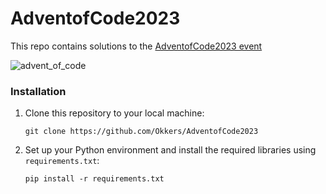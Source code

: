 # AdventofCode2023
This repo contains solutions to the [AdventofCode2023 event](https://adventofcode.com/2023)

![advent_of_code](https://github.com/Okkers/AdventofCode2023/assets/63322474/ddc874ca-d2b9-4066-8b56-7f2b04ed1921)

### Installation

1. Clone this repository to your local machine:

   ```
   git clone https://github.com/Okkers/AdventofCode2023
   ```

2. Set up your Python environment and install the required libraries using `requirements.txt`:

   ```
   pip install -r requirements.txt
   ```
